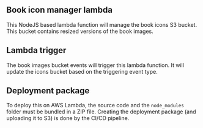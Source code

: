 ## Book icon manager lambda

This NodeJS based lambda function will manage the book icons S3 bucket. This bucket contains
resized versions of the book images.

## Lambda trigger

The book images bucket events will trigger this lambda function. It will update the icons bucket
based on the triggering event type.

## Deployment package

To deploy this on AWS Lambda, the source code and the `node_modules` folder must be bundled
in a ZIP file. Creating the deployment package (and uploading it to S3) is 
done by the CI/CD pipeline.